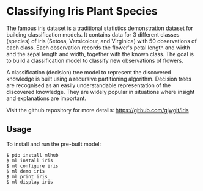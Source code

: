 Classifying Iris Plant Species
==============================

The famous iris dataset is a traditional statistics demonstration
dataset for building classification models. It contains data for 3
different classes (species) of iris (Setosa, Versicolour, and Virginica)
with 50 observations of each class. Each observation records the
flower's petal length and width and the sepal length and width, together
with the known class. The goal is to build a classification model to
classify new observations of flowers.

A classification (decision) tree model to represent the discovered
knowledge is built using a recursive partitioning algorithm. Decision
trees are recognised as an easily understandable representation of the
discovered knowledge. They are widely popular in situations where
insight and explanations are important.

Visit the github repository for more details:
<https://github.com/gjwgit/iris>

Usage
-----

To install and run the pre-built model:

    $ pip install mlhub
    $ ml install iris
    $ ml configure iris
    $ ml demo iris
    $ ml print iris
    $ ml display iris
